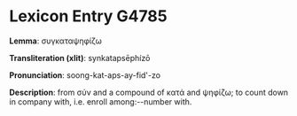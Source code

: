 # Lexicon Entry G4785

**Lemma**: συγκαταψηφίζω

**Transliteration (xlit)**: synkatapsēphízō

**Pronunciation**: soong-kat-aps-ay-fid'-zo

**Description**:
from σύν and a compound of κατά and ψηφίζω; to count down in company with, i.e. enroll among:--number with.
